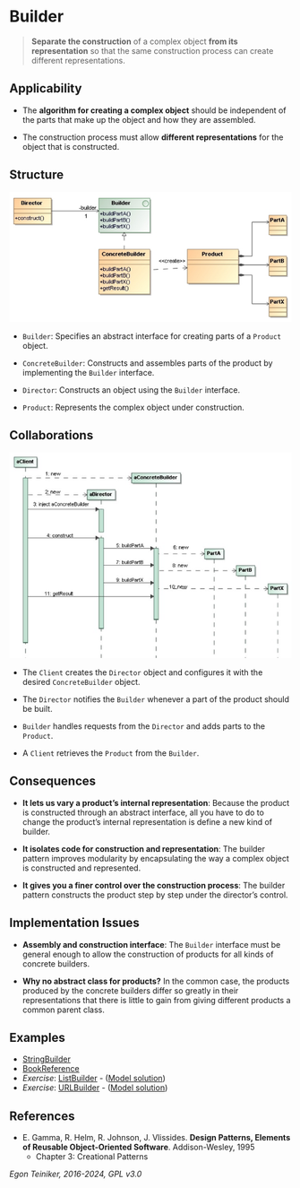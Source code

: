 # Builder

> **Separate the construction** of a complex object **from its representation** 
> so that the same construction process can create different representations.


## Applicability

* The **algorithm for creating a complex object** should be independent of the parts 
    that make up the object and how they are assembled.

* The construction process must allow **different representations** for the object that is constructed.


## Structure

![Class Diagram](figures/ClassDiagram-Builder.png)

* `Builder`: Specifies an abstract interface for creating parts of a `Product` object.

* `ConcreteBuilder`: Constructs and assembles parts of the product by implementing the `Builder` interface.

* `Director`: Constructs an object using the `Builder` interface.

* `Product`: Represents the complex object under construction. 


## Collaborations

![Sequence Diagram](figures/SequenceDiagram-Builder.jpg)

* The `Client` creates the `Director` object and configures it with the desired 
    `ConcreteBuilder` object.

* The `Director` notifies the `Builder` whenever a part of the product should be built.

* `Builder` handles requests from the `Director` and adds parts to the `Product`.

* A `Client` retrieves the `Product` from the `Builder`.


## Consequences

* **It lets us vary a product’s internal representation**: Because the product is 
    constructed through an abstract interface, all you have to do to change the product’s 
    internal representation is define a new kind of builder.

* **It isolates code for construction and representation**: The builder pattern improves 
    modularity by encapsulating the way a complex object is constructed and represented.

* **It gives you a finer control over the construction process**: The builder pattern 
    constructs the product step by step under the director’s control.



## Implementation Issues

* **Assembly and construction interface**: The `Builder` interface must be general enough 
    to allow the construction of products for all kinds of concrete builders.

* **Why no abstract class for products?** In the common case, the products produced by the 
    concrete builders differ so greatly in their representations that there is little to 
    gain from giving different products a common parent class.

## Examples
* [StringBuilder](Builder-StringBuilder)
* [BookReference](Builder-BookReference)
* _Exercise_: [ListBuilder](Builder-ListBuilder-Exercise) - ([Model solution](Builder-ListBuilder))
* _Exercise_: [URLBuilder](Builder-URLBuilder-Exercise) - ([Model solution](Builder-URLBuilder))


## References 

* E. Gamma, R. Helm, R. Johnson, J. Vlissides. **Design Patterns, Elements of Reusable Object-Oriented Software**. Addison-Wesley, 1995
    * Chapter 3: Creational Patterns

*Egon Teiniker, 2016-2024, GPL v3.0*

